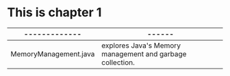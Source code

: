 This is chapter 1
===========
-------------|------
-------------|-----
MemoryManagement.java | explores Java's Memory management and garbage collection.